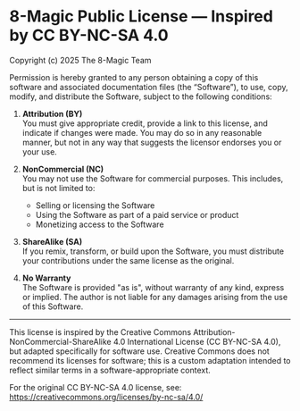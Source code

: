 # 8-Magic Public License — Inspired by CC BY-NC-SA 4.0

Copyright (c) 2025 The 8-Magic Team

Permission is hereby granted to any person obtaining a copy of this software and associated documentation files (the “Software”), to use, copy, modify, and distribute the Software, subject to the following conditions:

1. **Attribution (BY)**  
   You must give appropriate credit, provide a link to this license, and indicate if changes were made. You may do so in any reasonable manner, but not in any way that suggests the licensor endorses you or your use.

2. **NonCommercial (NC)**  
   You may not use the Software for commercial purposes. This includes, but is not limited to:
   - Selling or licensing the Software
   - Using the Software as part of a paid service or product
   - Monetizing access to the Software

3. **ShareAlike (SA)**  
   If you remix, transform, or build upon the Software, you must distribute your contributions under the same license as the original.

4. **No Warranty**  
   The Software is provided "as is", without warranty of any kind, express or implied. The author is not liable for any damages arising from the use of this Software.

---

This license is inspired by the Creative Commons Attribution-NonCommercial-ShareAlike 4.0 International License (CC BY-NC-SA 4.0), but adapted specifically for software use. Creative Commons does not recommend its licenses for software; this is a custom adaptation intended to reflect similar terms in a software-appropriate context.

For the original CC BY-NC-SA 4.0 license, see: https://creativecommons.org/licenses/by-nc-sa/4.0/
